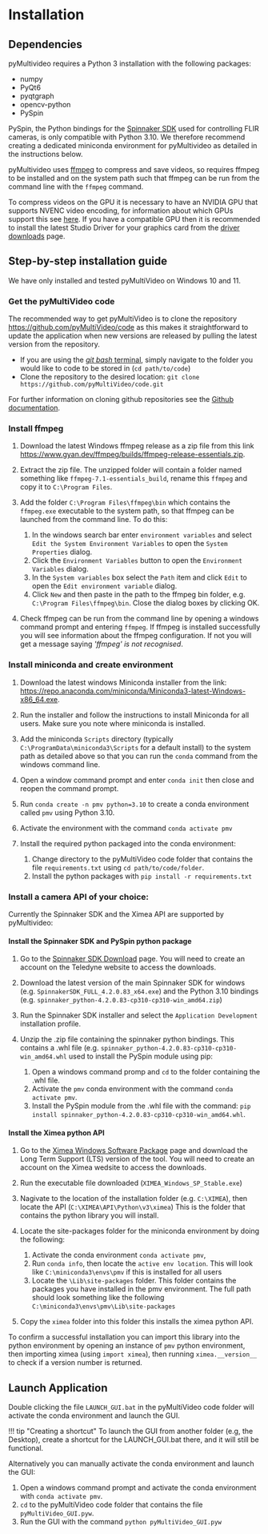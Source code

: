 # Installation

## Dependencies

pyMultivideo requires a Python 3 installation with the following packages:

- numpy
- PyQt6
- pyqtgraph
- opencv-python
- PySpin

PySpin, the Python bindings for the [Spinnaker SDK](https://www.teledynevisionsolutions.com/products/spinnaker-sdk/) used for controlling FLIR cameras, is only compatible with Python 3.10. We therefore recommend creating a dedicated miniconda environment for pyMultivideo as detailed in the instructions below.

pyMultivideo uses [ffmpeg](https://www.ffmpeg.org/) to compress and save videos, so requires ffmpeg to be installed and on the system path such that ffmpeg can be run from the command line with the `ffmpeg` command.

To compress videos on the GPU it is necessary to have an NVIDIA GPU that supports NVENC video encoding, for information about which GPUs support this see [here](https://developer.nvidia.com/video-encode-and-decode-gpu-support-matrix-new).  If you have a compatible GPU then it is recommended to install the latest Studio Driver for your graphics card from the [driver downloads](https://www.nvidia.com/en-us/drivers/) page.

## Step-by-step installation guide

We have only installed and tested pyMultiVideo on Windows 10 and 11.

### Get the pyMultiVideo code

The recommended way to get pyMultiVideo is to clone the repository <https://github.com/pyMultiVideo/code> as this makes it straightforward to update the application when new versions are released by pulling the latest version from the repository.

- If you are using the [*git bash* terminal](https://gitforwindows.org), simply navigate to the folder you would like to code to be stored in (`cd path/to/code`)
- Clone the repository to the desired location: `git clone https://github.com/pyMultiVideo/code.git`

For further information on cloning github repositories see the [Github documentation](https://docs.github.com/en/repositories/creating-and-managing-repositories/cloning-a-repository).

### Install ffmpeg

1. Download the latest Windows ffmpeg release as a zip file from this link <https://www.gyan.dev/ffmpeg/builds/ffmpeg-release-essentials.zip>.
2. Extract the zip file.  The unzipped folder will contain a folder named something like `ffmpeg-7.1-essentials_build`, rename this `ffmpeg` and copy it to `C:\Program Files`.
3.  Add the folder `C:\Program Files\ffmpeg\bin` which contains the `ffmpeg.exe` executable to the system path, so that ffmpeg can be launched from the command line.  To do this:

    1. In the windows search bar enter `environment variables` and select `Edit the System Environment Variables` to open the `System Properties` dialog.
    2. Click the `Environment Variables` button to open the `Environment Variables` dialog.
    3. In the `System variables` box select the `Path` item and click `Edit` to open the `Edit environment variable` dialog.
    4. Click `New` and then paste in the path to the ffmpeg bin folder, e.g. `C:\Program Files\ffmpeg\bin`.  Close the dialog boxes by clicking OK.

4. Check ffmpeg can be run from the command line by opening a windows command prompt and entering `ffmpeg`.  If ffmpeg is installed successfully you will see information about the ffmpeg configuration.  If not you will get a message saying *'ffmpeg' is not recognised*.
  
### Install miniconda and create environment

1. Download the latest windows Miniconda installer from the link: <https://repo.anaconda.com/miniconda/Miniconda3-latest-Windows-x86_64.exe>.
2. Run the installer and follow the instructions to install Miniconda for all users.  Make sure you note where miniconda is installed.
3.  Add the miniconda `Scripts` directory (typically `C:\ProgramData\miniconda3\Scripts` for a default install) to the system path as detailed above so that you can run the `conda` command from the windows command line.
4. Open a window command prompt and enter `conda init` then close and reopen the command prompt.
5.  Run `conda create -n pmv python=3.10` to create a conda environment called `pmv` using Python 3.10.
6. Activate the environment with the command `conda activate pmv`
7. Install the required python packaged into the conda environment:

    1. Change directory to the pyMultiVideo code folder that contains the file `requirements.txt` using `cd path/to/code/folder`.
    2. Install the python packages with `pip install -r requirements.txt`

### Install a camera API of your choice:

Currently the Spinnaker SDK and the Ximea API are supported by pyMultivideo:

#### Install the Spinnaker SDK and PySpin python package

1. Go to the [Spinnaker SDK Download](https://www.teledynevisionsolutions.com/support/support-center/software-firmware-downloads/iis/spinnaker-sdk-download/spinnaker-sdk--download-files/?pn=Spinnaker+SDK&vn=Spinnaker+SDK) page.  You will need to create an account on the Teledyne website to access the downloads.
2. Download the latest version of the main Spinnaker SDK for windows (e.g. `SpinnakerSDK_FULL_4.2.0.83_x64.exe`) and the Python 3.10 bindings (e.g. `spinnaker_python-4.2.0.83-cp310-cp310-win_amd64.zip`)
3. Run the Spinnaker SDK installer and select the `Application Development` installation profile.
4. Unzip the .zip file containing the spinnaker python bindings.  This contains a .whl file (e.g. `spinnaker_python-4.2.0.83-cp310-cp310-win_amd64.whl` used to install the PySpin module using pip:

    1. Open a windows command promp and `cd` to the folder containing the .whl file.
    2. Activate the `pmv` conda environment with the command `conda activate pmv`.
    3. Install the PySpin module from the .whl file with the command: `pip install spinnaker_python-4.2.0.83-cp310-cp310-win_amd64.whl`.

#### Install the Ximea python API

1. Go to the [Ximea Windows Software Package](https://www.ximea.com/support/wiki/apis/XIMEA_Windows_Software_Package) page and download the Long Term Support (LTS) version of the tool. You will need to create an account on the Ximea wedsite to access the downloads.
2. Run the executable file downloaded (`XIMEA_Windows_SP_Stable.exe`)
3. Nagivate to the location of the installation folder (e.g. `C:\XIMEA`), then locate the API (`C:\XIMEA\API\Python\v3\ximea`) This is the folder that contains the python library you will install.

4. Locate the site-packages folder for the miniconda environment by doing the following:
   1. Activate the conda environment `conda activate pmv`,
   2.  Run `conda info`, then locate the `active env location`. This will look like `C:\miniconda3\envs\pmv` if this is installed for all users
   3. Locate the `\Lib\site-packages` folder. This folder contains the packages you have installed in the pmv environment. The full path should look something like the following `C:\miniconda3\envs\pmv\Lib\site-packages`

5. Copy the `ximea` folder into this folder this installs the ximea python API.

To confirm a successful installation you can import this library into the python environment by opening an instance of  `pmv` python environment, then importing ximea (using `import ximea`), then running  `ximea.__version__` to check if a version number is returned. 


## Launch Application

Double clicking the file `LAUNCH_GUI.bat` in the pyMultiVideo code folder will activate the conda environment and launch the GUI.

!!! tip "Creating a shortcut"
    To launch the GUI from another folder (e.g, the Desktop), create a shortcut for the LAUNCH_GUI.bat there, and it will still be functional.

Alternatively you can manually activate the conda environment and launch the GUI:

1. Open a windows command prompt and activate the conda environment with `conda activate pmv`.
2. `cd` to the pyMultiVideo code folder that contains the file `pyMultiVideo_GUI.pyw`.
3. Run the GUI with the command `python pyMultiVideo_GUI.pyw`

